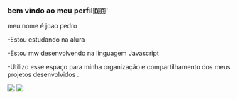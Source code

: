 ### **bem vindo ao meu perfil**🇧🇷'
meu nome é joao pedro

-Estou estudando na alura 

-Estou mw desenvolvendo na linguagem Javascript

-Utilizo esse espaço para minha organização e compartilhamento dos meus projetos desenvolvidos .

![](https://media.tenor.com/XprpuH1iQNkAAAAM/ronaldo.gif)
![](https://media.tenor.com/Ka9t7fSVqi4AAAAM/cry-ladinho.gif)
